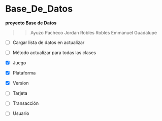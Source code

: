 # Base_De_Datos
**proyecto Base de Datos**


>>Ayuzo Pacheco Jordan
>>Robles Robles Emmanuel Guadalupe


- [ ] Cargar lista de datos en actualizar
- [ ] Método actualizar para todas las clases
- [x] Juego
- [x] Plataforma
- [x] Version
- [ ] Tarjeta
- [ ] Transacción
- [ ] Usuario

